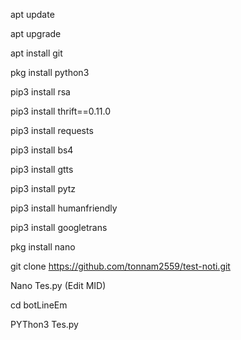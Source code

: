 apt update

apt upgrade

apt install git

pkg install python3

pip3 install rsa

pip3 install thrift==0.11.0

pip3 install requests

pip3 install bs4

pip3 install gtts

pip3 install pytz

pip3 install humanfriendly

pip3 install googletrans

pkg install nano

git clone https://github.com/tonnam2559/test-noti.git

Nano Tes.py    (Edit MID)

cd botLineEm

PYThon3 Tes.py
